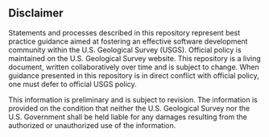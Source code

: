 
## Disclaimer
Statements and processes described in this repository represent best practice guidance aimed at fostering an effective software development community within the U.S. Geological Survey (USGS). Official policy is maintained on the U.S. Geological Survey website. This repository is a living document, written collaboratively over time and is subject to change. When guidance presented in this repository is in direct conflict with official policy, one must defer to official USGS policy.

This information is preliminary and is subject to revision. The information is provided on the condition that neither the U.S. Geological Survey nor the U.S. Government shall be held liable for any damages resulting from the authorized or unauthorized use of the information.
